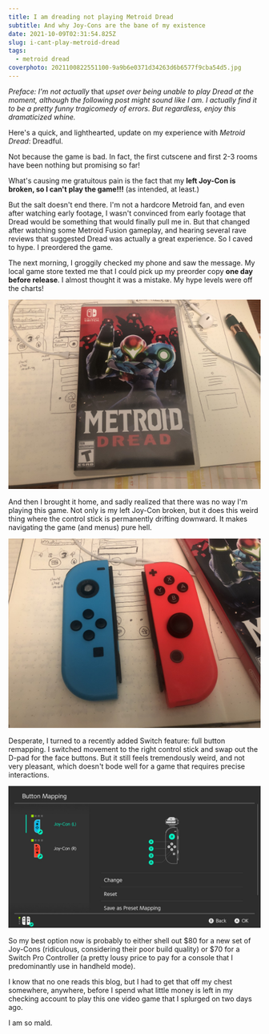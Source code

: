 ```yaml
---
title: I am dreading not playing Metroid Dread
subtitle: And why Joy-Cons are the bane of my existence
date: 2021-10-09T02:31:54.825Z
slug: i-cant-play-metroid-dread
tags:
  - metroid dread
coverphoto: 2021100822551100-9a9b6e0371d34263d6b6577f9cba54d5.jpg
---
```

*Preface: I'm not actually* that *upset over being unable to play Dread at the moment, although the following post might sound like I am. I actually find it to be a pretty funny tragicomedy of errors. But regardless, enjoy this dramaticized whine.*

Here's a quick, and lighthearted, update on my experience with *Metroid Dread*: Dreadful.

Not because the game is bad. In fact, the first cutscene and first 2-3 rooms have been nothing but promising so far!

What's causing me gratuitous pain is the fact that my **left Joy-Con is broken, so I can't play the game!!!** (as intended, at least.)

But the salt doesn't end there. I'm not a hardcore Metroid fan, and even after watching early footage, I wasn't convinced from early footage that Dread would be something that would finally pull me in. But that changed after watching some Metroid Fusion gameplay, and hearing several rave reviews that suggested Dread was actually a great experience. So I caved to hype. I preordered the game.

The next morning, I groggily checked my phone and saw the message. My local game store texted me that I could pick up my preorder copy **one day before release**. I almost thought it was a mistake. My hype levels were off the charts!

![My early copy of Metroid Dread — proof that I own it!](img_3716.jpg)

And then I brought it home, and sadly realized that there was no way I'm playing this game. Not only is my left Joy-Con broken, but it does this weird thing where the control stick is permanently drifting downward. It makes navigating the game (and menus) pure hell.

![My shitty Joy-Cons (about 3 years old). The control stick on the left Joy-Con is completely detached, and the A and R buttons on the right Joy-Con suck.](img_3717.jpg)

Desperate, I turned to a recently added Switch feature: full button remapping. I switched movement to the right control stick and swap out the D-pad for the face buttons. But it still feels tremendously weird, and not very pleasant, which doesn't bode well for a game that requires precise interactions.

![The Switch controller button remapping screen](2021100822363200-1e95e5926f1cb99a87326d927f27b47e.jpg)

So my best option now is probably to either shell out $80 for a new set of Joy-Cons (ridiculous, considering their poor build quality) or $70 for a Switch Pro Controller (a pretty lousy price to pay for a console that I predominantly use in handheld mode).

I know that no one reads this blog, but I had to get that off my chest somewhere, anywhere, before I spend what little money is left in my checking account to play this one video game that I splurged on two days ago.

I am so mald.